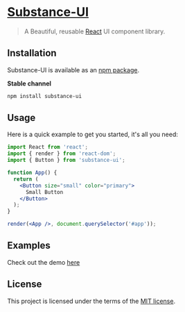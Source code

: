 # [Substance-UI](http://substance.mokko.surge.sh/)

> A Beautiful, reusable [React](http://facebook.github.io/react/) UI component library.

## Installation

Substance-UI is available as an [npm package](https://www.npmjs.com/package/substance-ui).

**Stable channel**
```sh
npm install substance-ui
```

## Usage

Here is a quick example to get you started, it's all you need:

```jsx
import React from 'react';
import { render } from 'react-dom';
import { Button } from 'substance-ui';

function App() {
  return (
    <Button size="small" color="primary">
      Small Button
    </Button>
  );
}

render(<App />, document.querySelector('#app'));
```

## Examples

Check out the demo [here](http://substance.mokko.surge.sh/)


## License

This project is licensed under the terms of the
[MIT license](https://github.com/mokko-lab/substance-ui/blob/master/LICENSE).
